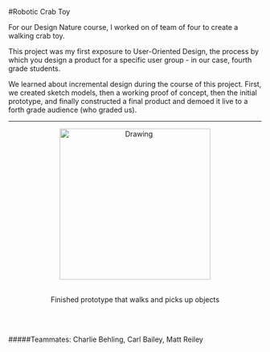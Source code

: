 #Robotic Crab Toy

For our Design Nature course, I worked on of team of four to create a walking crab toy.

This project was my first exposure to User-Oriented Design, the process by which you design a product for a specific user group - in our case, fourth grade students.

We learned about incremental design during the course of this project. First, we created sketch models, then a working proof of concept, then the initial prototype, and finally constructed a final product and demoed it live to a forth grade audience (who graded us).

---

<center>
<img src="/images/crab.png" alt="Drawing" style="width: 300px;"/>
<br><br>
<p> Finished prototype that walks and picks up objects </p>
<br><br>
</center>

#####Teammates: Charlie Behling, Carl Bailey, Matt Reiley